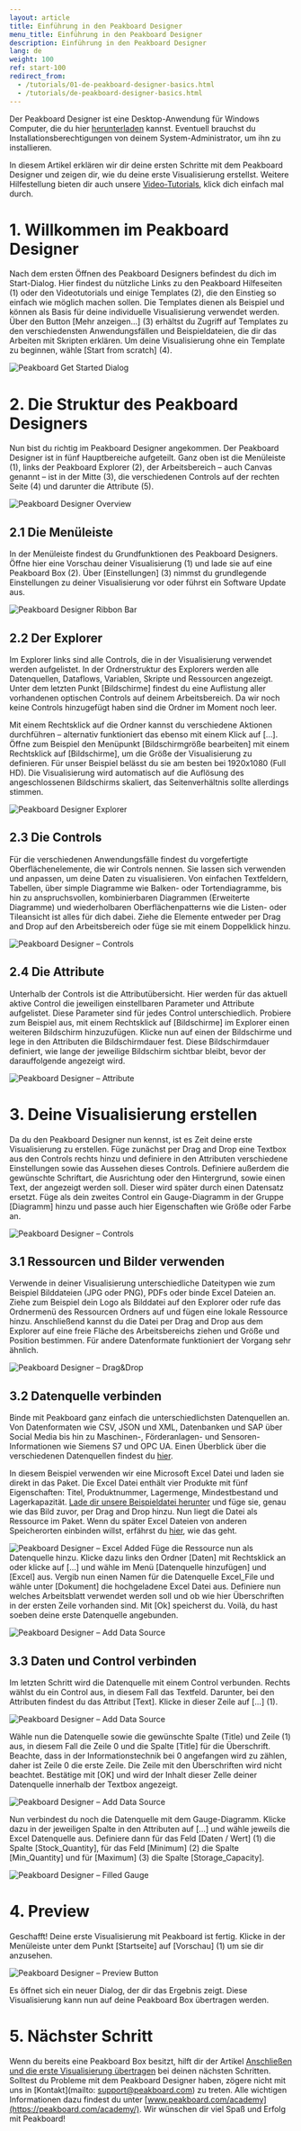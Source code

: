 ```yaml
---
layout: article
title: Einführung in den Peakboard Designer  
menu_title: Einführung in den Peakboard Designer  
description: Einführung in den Peakboard Designer  
lang: de
weight: 100
ref: start-100
redirect_from:
  - /tutorials/01-de-peakboard-designer-basics.html
  - /tutorials/de-peakboard-designer-basics.html
---
```


Der Peakboard Designer ist eine Desktop-Anwendung für Windows Computer, die du hier [herunterladen](https://peakboard.com/peakboard-designer/?utm_source=HelpCenter&utm_medium=Link&utm_campaign=GetStarted_Article) kannst.
Eventuell brauchst du Installationsberechtigungen von deinem System-Administrator, um ihn zu installieren.

In diesem Artikel erklären wir dir deine ersten Schritte mit dem Peakboard Designer und zeigen dir, wie du deine erste Visualisierung erstellst.
Weitere Hilfestellung bieten dir auch unsere [Video-Tutorials](https://help.peakboard.com/tutorials/de-video-overview.html), klick dich einfach mal durch.

# 1. Willkommen im Peakboard Designer

Nach dem ersten Öffnen des Peakboard Designers befindest du dich im Start-Dialog.
Hier findest du nützliche Links zu den Peakboard Hilfeseiten (1) oder den Videotutorials und einige Templates (2), die den Einstieg so einfach wie möglich machen sollen.
Die Templates dienen als Beispiel und können als Basis für deine individuelle Visualisierung verwendet werden.
Über den Button [Mehr anzeigen…] (3) erhältst du Zugriff auf Templates zu den verschiedensten Anwendungsfällen und Beispieldateien, die dir das Arbeiten mit Skripten erklären.
Um deine Visualisierung ohne ein Template zu beginnen, wähle [Start from scratch] (4). 

![Peakboard Get Started Dialog](/assets/images/Tutorial/Get_Started/Peakboard_Get_Started_DE_01.png)

# 2. Die Struktur des Peakboard Designers

Nun bist du richtig im Peakboard Designer angekommen. 
Der Peakboard Designer ist in fünf Hauptbereiche aufgeteilt. 
Ganz oben ist die Menüleiste (1), links der Peakboard Explorer (2), der Arbeitsbereich – auch Canvas genannt – ist in der Mitte (3), die verschiedenen Controls auf der rechten Seite (4) und darunter die Attribute (5). 

![Peakboard Designer Overview](/assets/images/Tutorial/Get_Started/Peakboard_Get_Started_DE_02.png)

## 2.1 Die Menüleiste 

In der Menüleiste findest du Grundfunktionen des Peakboard Designers.
Öffne hier eine Vorschau deiner Visualisierung (1) und lade sie auf eine Peakboard Box (2). 
Über [Einstellungen] (3) nimmst du grundlegende Einstellungen zu deiner Visualisierung vor oder führst ein Software Update aus. 

![Peakboard Designer Ribbon Bar](/assets/images/Tutorial/Get_Started/Peakboard_Get_Started_DE_03.png)

## 2.2 Der Explorer

Im Explorer links sind alle Controls, die in der Visualisierung verwendet werden aufgelistet. 
In der Ordnerstruktur des Explorers werden alle Datenquellen, Dataflows, Variablen, Skripte und Ressourcen angezeigt. 
Unter dem letzten Punkt [Bildschirme] findest du eine Auflistung aller vorhandenen optischen Controls auf deinem Arbeitsbereich. 
Da wir noch keine Controls hinzugefügt haben sind die Ordner im Moment noch leer. 

Mit einem Rechtsklick auf die Ordner kannst du verschiedene Aktionen durchführen – alternativ funktioniert das ebenso mit einem Klick auf […].
Öffne zum Beispiel den Menüpunkt [Bildschirmgröße bearbeiten] mit einem Rechtsklick auf [Bildschirme], um die Größe der Visualisierung zu definieren.
Für unser Beispiel belässt du sie am besten bei 1920x1080 (Full HD).
Die Visualisierung wird automatisch auf die Auflösung des angeschlossenen Bildschirms skaliert, das Seitenverhältnis sollte allerdings stimmen. 

![Peakboard Designer Explorer](/assets/images/Tutorial/Get_Started/Peakboard_Get_Started_DE_04.png)

## 2.3 Die Controls 

Für die verschiedenen Anwendungsfälle findest du vorgefertigte Oberflächenelemente, die wir Controls nennen. Sie lassen sich verwenden und anpassen, um deine Daten zu visualisieren. 
Von einfachen Textfeldern, Tabellen, über simple Diagramme wie Balken- oder Tortendiagramme, bis hin zu anspruchsvollen, kombinierbaren Diagrammen (Erweiterte Diagramme) und wiederholbaren Oberflächenpatterns wie die Listen- oder Tileansicht ist alles für dich dabei.
Ziehe die Elemente entweder per Drag and Drop auf den Arbeitsbereich oder füge sie mit einem Doppelklick hinzu. 

![Peakboard Designer – Controls](/assets/images/Tutorial/Get_Started/Peakboard_Get_Started_DE_05.gif)

## 2.4 Die Attribute

Unterhalb der Controls ist die Attributübersicht.
Hier werden für das aktuell aktive Control die jeweiligen einstellbaren Parameter und Attribute aufgelistet. 
Diese Parameter sind für jedes Control unterschiedlich. 
Probiere zum Beispiel aus, mit einem Rechtsklick auf [Bildschirme] im Explorer einen weiteren Bildschirm hinzuzufügen. 
Klicke nun auf einen der Bildschirme und lege in den Attributen die Bildschirmdauer fest. 
Diese Bildschirmdauer definiert, wie lange der jeweilige Bildschirm sichtbar bleibt, bevor der darauffolgende angezeigt wird. 

![Peakboard Designer – Attribute](/assets/images/Tutorial/Get_Started/Peakboard_Get_Started_DE_06.png)

# 3. Deine Visualisierung erstellen

Da du den Peakboard Designer nun kennst, ist es Zeit deine erste Visualisierung zu erstellen. 
Füge zunächst per Drag and Drop eine Textbox aus den Controls rechts hinzu und definiere in den Attributen verschiedene Einstellungen sowie das Aussehen dieses Controls. 
Definiere außerdem die gewünschte Schriftart, die Ausrichtung oder den Hintergrund, sowie einen Text, der angezeigt werden soll. 
Dieser wird später durch einen Datensatz ersetzt. 
Füge als dein zweites Control ein Gauge-Diagramm in der Gruppe [Diagramm] hinzu und passe auch hier Eigenschaften wie Größe oder Farbe an. 

![Peakboard Designer – Controls](/assets/images/Tutorial/Get_Started/Peakboard_Get_Started_DE_05b.gif)

## 3.1 Ressourcen und Bilder verwenden

Verwende in deiner Visualisierung unterschiedliche Dateitypen wie zum Beispiel Bilddateien (JPG oder PNG), PDFs oder binde Excel Dateien an. 
Ziehe zum Beispiel dein Logo als Bilddatei auf den Explorer oder rufe das Ordnermenü des Ressourcen Ordners auf und fügen eine lokale Ressource hinzu. 
Anschließend kannst du die Datei per Drag and Drop aus dem Explorer auf eine freie Fläche des Arbeitsbereichs ziehen und Größe und Position bestimmen. 
Für andere Datenformate funktioniert der Vorgang sehr ähnlich. 

![Peakboard Designer – Drag&Drop](/assets/images/Tutorial/Get_Started/Peakboard_Get_Started_DE_07.gif)

## 3.2 Datenquelle verbinden

Binde mit Peakboard ganz einfach die unterschiedlichsten Datenquellen an. 
Von Datenformaten wie CSV, JSON und XML, Datenbanken und SAP über Social Media bis hin zu Maschinen-, Förderanlagen- und Sensoren-Informationen wie Siemens S7 und OPC UA. 
Einen Überblick über die verschiedenen Datenquellen findest du [hier](https://peakboard.com/datenanbindungen/?utm_source=HelpCenter&utm_medium=Link&utm_campaign=GetStarted_Article).

In diesem Beispiel verwenden wir eine Microsoft Excel Datei und laden sie direkt in das Paket. 
Die Excel Datei enthält vier Produkte mit fünf Eigenschaften: Titel, Produktnummer, Lagermenge, Mindestbestand und Lagerkapazität. 
[Lade dir unsere Beispieldatei herunter](/assets/files/examples/Peakboard_Example_Date.xlsx) und füge sie, genau wie das Bild zuvor, per Drag and Drop hinzu. 
Nun liegt die Datei als Ressource im Paket. Wenn du später Excel Dateien von anderen Speicherorten einbinden willst, erfährst du [hier](/data_sources/Excel/de-excel.html), wie das geht. 

![Peakboard Designer – Excel Added](/assets/images/Tutorial/Get_Started/Peakboard_Get_Started_DE_08.png)
Füge die Ressource nun als Datenquelle hinzu. 
Klicke dazu links den Ordner [Daten] mit Rechtsklick an oder klicke auf […] und wähle im Menü [Datenquelle hinzufügen] und [Excel] aus. 
Vergib nun einen Namen für die Datenquelle Excel_File und wähle unter [Dokument] die hochgeladene Excel Datei aus. 
Definiere nun welches Arbeitsblatt verwendet werden soll und ob wie hier Überschriften in der ersten Zeile vorhanden sind. 
Mit [Ok] speicherst du. 
Voilà, du hast soeben deine erste Datenquelle angebunden. 

![Peakboard Designer – Add Data Source](/assets/images/Tutorial/Get_Started/Peakboard_Get_Started_DE_09.gif)

## 3.3 Daten und Control verbinden

Im letzten Schritt wird die Datenquelle mit einem Control verbunden. 
Rechts wählst du ein Control aus, in diesem Fall das Textfeld. 
Darunter, bei den Attributen findest du das Attribut [Text]. 
Klicke in dieser Zeile auf […] (1).  

![Peakboard Designer – Add Data Source](/assets/images/Tutorial/Get_Started/Peakboard_Get_Started_DE_10.png)

Wähle nun die Datenquelle sowie die gewünschte Spalte (Title) und Zeile (1) aus, in diesem Fall die Zeile 0 und die Spalte [Title] für die Überschrift. 
Beachte, dass in der Informationstechnik bei 0 angefangen wird zu zählen, daher ist Zeile 0 die erste Zeile. 
Die Zeile mit den Überschriften wird nicht beachtet. 
Bestätige mit [OK] und wird der Inhalt dieser Zelle deiner Datenquelle innerhalb der Textbox angezeigt. 

![Peakboard Designer – Add Data Source](/assets/images/Tutorial/Get_Started/Peakboard_Get_Started_DE_11.png)

Nun verbindest du noch die Datenquelle mit dem Gauge-Diagramm. 
Klicke dazu in der jeweiligen Spalte in den Attributen auf […] und wähle jeweils die Excel Datenquelle aus.
Definiere dann für das Feld [Daten / Wert] (1) die Spalte [Stock_Quantity], für das Feld [Minimum] (2) die Spalte [Min_Quantity] und für [Maximum] (3) die Spalte [Storage_Capacity]. 

![Peakboard Designer – Filled Gauge](/assets/images/Tutorial/Get_Started/Peakboard_Get_Started_DE_12.png)
# 4. Preview
Geschafft! 
Deine erste Visualisierung mit Peakboard ist fertig. 
Klicke in der Menüleiste unter dem Punkt [Startseite] auf [Vorschau] (1) um sie dir anzusehen. 

![Peakboard Designer – Preview Button](/assets/images/Tutorial/Get_Started/Peakboard_Get_Started_DE_13.png)

Es öffnet sich ein neuer Dialog, der dir das Ergebnis zeigt. Diese Visualisierung kann nun auf deine Peakboard Box übertragen werden.

# 5. Nächster Schritt

Wenn du bereits eine Peakboard Box besitzt, hilft dir der Artikel [Anschließen und die erste Visualisierung übertragen](https://help.peakboard.com/get_started/de-anschliessen-und-die-erste-visualisierung.html) bei deinen nächsten Schritten. 
Solltest du Probleme mit dem Peakboard Designer haben, zögere nicht mit uns in [Kontakt](mailto: support@peakboard.com) zu treten. 
Alle wichtigen Informationen dazu findest du unter [www.peakboard.com/academy](https://peakboard.com/academy/). 
Wir wünschen dir viel Spaß und Erfolg mit Peakboard!

